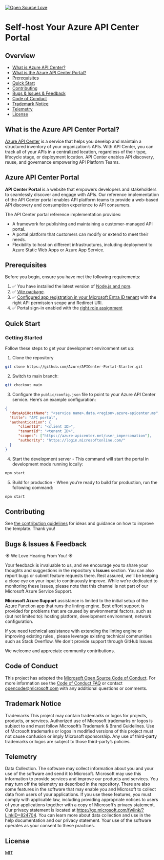 [![Open Source Love](https://firstcontributions.github.io/open-source-badges/badges/open-source-v1/open-source.svg)](https://github.com/firstcontributions/open-source-badges)


# Self-host Your Azure API Center Portal

## Overview

- [What is Azure API Center?](./#-what-is-azure-api-center)
- [What is the Azure API Center Portal?](./#-what-is-azure-api-center)
- [Prerequisites](./#-what-is-azure-api-center)
- [Quick Start]()
- [Contributing]()
- [Bugs & Issues & Feedback]()
- [Code of Conduct]()
- [Trademark Notice]()
- [Telemetry]()
- [License]()

## What is the Azure API Center Portal?

[Azure API Center](https://learn.microsoft.com/azure/api-center/overview) is a service that helps you develop and maintain a structured inventory of your organization’s APIs. With API Center, you can track all of your APIs in a centralized location, regardless of their type, lifecycle stage, or deployment location. API Center enables API discovery, reuse, and governance empowering API Platform Teams.

## Azure API Center Portal

**API Center Portal** is a website that empowers developers and stakeholders to seamlessly discover and engage with APIs. Our reference implementation of the API Center portal enables API platform teams to provide a web-based API discovery and consumption experience to API consumers. 

The API Center portal reference implementation provides:
- A framework for publishing and maintaining a customer-managed API portal.
- A portal platform that customers can modify or extend to meet their needs.
- Flexibility to host on different infrastructures, including deployment to Azure Static Web Apps or Azure App Service.

## Prerequisites

Before you begin, ensure you have met the following requirements:
1. :white_check_mark: You have installed the latest version of [Node.js and npm](https://docs.npmjs.com/downloading-and-installing-node-js-and-npm).
2. :white_check_mark: [Vite package](https://www.npmjs.com/package/vite).
3. :white_check_mark: [Configured app registration in your Microsoft Entra ID tenant](https://learn.microsoft.com/azure/api-center/enable-api-center-portal#create-microsoft-entra-app-registration) with the right API permission scope and Redirect URI.
4. :white_check_mark: Portal sign-in enabled with the [right role assignment](https://learn.microsoft.com/azure/api-center/enable-api-center-portal#enable-sign-in-to-portal-by-microsoft-entra-users-and-groups)


## Quick Start

### Getting Started
Follow these steps to get your development environment set up:

1. Clone the repository

```bash
git clone https://github.com/Azure/APICenter-Portal-Starter.git
```


2. Switch to main branch:

```bash
git checkout main
```

3. Configure the `public/config.json` file to point to your Azure API Center service. Here’s an example configuration:

```JSON
{
  "dataApiHostName": "<service name>.data.<region>.azure-apicenter.ms",
  "title": "API portal",
  "authentication": {
      "clientId": "<client ID>",
      "tenantId": "<tenant ID>",
      "scopes": ["https://azure-apicenter.net/user_impersonation"],
      "authority": "https://login.microsoftonline.com/"
  }
}
```
4. Start the development server - This command will start the portal in development mode running locally:
```bash
npm start
```

5. Build for production - When you’re ready to build for production, run the following command:
```bash
npm start
```

## Contributing

See [the contribution guidelines](CONTRIBUTING.md) for ideas and guidance on how to improve the template. Thank you!


## Bugs & Issues & Feedback

:sunny: We Love Hearing From You! :sunny:


Your feedback is invaluable to us, and we encourage you to share your thoughts and suggestions in the repository's **Issues** section. You can also report bugs or submit feature requests there. Rest assured, we’ll be keeping a close eye on your input to continuously improve. While we’re dedicated to monitoring these issues, please note that this channel is not part of our Microsoft Azure Service Support.
 
**Microsoft Azure Support** assistance is limited to the initial setup of the Azure Function app that runs the linting engine. Best effort support is provided for problems that are caused by environmental factors, such as (but not limited to): hosting platform, development environment, network configuration. 
 
If you need technical assistance with extending the linting engine or improving existing rules , please leverage existing technical communities such as Stack Overflow. We don't provide support through GitHub Issues.
 
We welcome and appreciate community contributions.

## Code of Conduct

This project has adopted the [Microsoft Open Source Code of Conduct](https://opensource.microsoft.com/codeofconduct/). For more information see the [Code of Conduct FAQ](https://opensource.microsoft.com/codeofconduct/faq/) or contact [opencode@microsoft.com](mailto:opencode@microsoft.com) with any additional questions or comments.

## Trademark Notice

Trademarks This project may contain trademarks or logos for projects, products, or services. Authorized use of Microsoft trademarks or logos is subject to and must follow Microsoft’s Trademark & Brand Guidelines. Use of Microsoft trademarks or logos in modified versions of this project must not cause confusion or imply Microsoft sponsorship. Any use of third-party trademarks or logos are subject to those third-party’s policies.

## Telemetry

Data Collection. The software may collect information about you and your use of the software and send it to Microsoft. Microsoft may use this information to provide services and improve our products and services. You may turn off the telemetry as described in the repository. There are also some features in the software that may enable you and Microsoft to collect data from users of your applications. If you use these features, you must comply with applicable law, including providing appropriate notices to users of your applications together with a copy of Microsoft’s privacy statement. Our privacy statement is located at https://go.microsoft.com/fwlink/?LinkID=824704. You can learn more about data collection and use in the help documentation and our privacy statement. Your use of the software operates as your consent to these practices.

## License

[MIT](LICENSE.txt)
